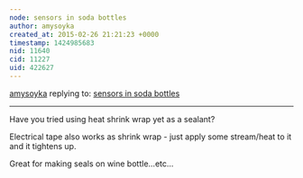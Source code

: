 ```yaml
---
node: sensors in soda bottles
author: amysoyka
created_at: 2015-02-26 21:21:23 +0000
timestamp: 1424985683
nid: 11640
cid: 11227
uid: 422627
---
```




[amysoyka](../profile/amysoyka) replying to: [sensors in soda bottles](../notes/mathew/02-26-2015/sensors-in-soda-bottles)

----
Have you tried using heat shrink wrap yet as a sealant?

Electrical tape also works as shrink wrap - just apply some stream/heat to it and it tightens up.

Great for making seals on wine bottle...etc...